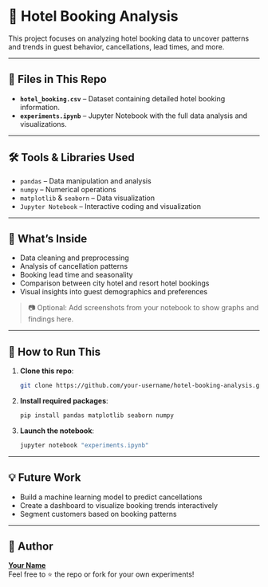 
# 🏨 Hotel Booking Analysis

This project focuses on analyzing hotel booking data to uncover patterns and trends in guest behavior, cancellations, lead times, and more.

---

## 📁 Files in This Repo

- **`hotel_booking.csv`** – Dataset containing detailed hotel booking information.
- **`experiments.ipynb`** – Jupyter Notebook with the full data analysis and visualizations.

---

## 🛠️ Tools & Libraries Used

- `pandas` – Data manipulation and analysis
- `numpy` – Numerical operations
- `matplotlib` & `seaborn` – Data visualization
- `Jupyter Notebook` – Interactive coding and visualization

---

## 📌 What’s Inside

- Data cleaning and preprocessing
- Analysis of cancellation patterns
- Booking lead time and seasonality
- Comparison between city hotel and resort hotel bookings
- Visual insights into guest demographics and preferences

> 📷 Optional: Add screenshots from your notebook to show graphs and findings here.

---

## 🚀 How to Run This

1. **Clone this repo**:
   ```bash
   git clone https://github.com/your-username/hotel-booking-analysis.git
   ```

2. **Install required packages**:
   ```bash
   pip install pandas matplotlib seaborn numpy
   ```

3. **Launch the notebook**:
   ```bash
   jupyter notebook "experiments.ipynb"
   ```

---

## 💡 Future Work

- Build a machine learning model to predict cancellations
- Create a dashboard to visualize booking trends interactively
- Segment customers based on booking patterns

---

## 👤 Author

**[Your Name](https://github.com/your-username)**  
Feel free to ⭐ the repo or fork for your own experiments!

